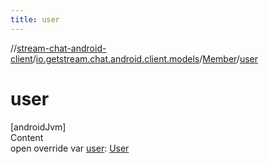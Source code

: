 ```yaml
---
title: user
---
```

//[stream-chat-android-client](../../../index.md)/[io.getstream.chat.android.client.models](../index.md)/[Member](index.md)/[user](user.md)



# user  
[androidJvm]  
Content  
open override var [user](user.md): [User](../User/index.md)  



